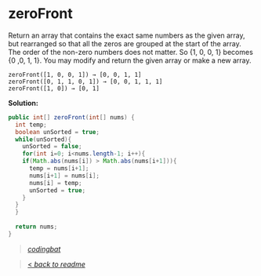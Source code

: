 # zeroFront

Return an array that contains the exact same numbers as the given array, but rearranged so that all the zeros are grouped at the start of the array. The order of the non-zero numbers does not matter. So {1, 0, 0, 1} becomes {0 ,0, 1, 1}. You may modify and return the given array or make a new array.

```
zeroFront([1, 0, 0, 1]) → [0, 0, 1, 1]
zeroFront([0, 1, 1, 0, 1]) → [0, 0, 1, 1, 1]
zeroFront([1, 0]) → [0, 1]
```

**Solution:**

```java
public int[] zeroFront(int[] nums) {
  int temp;
  boolean unSorted = true;
  while(unSorted){
    unSorted = false;
    for(int i=0; i<nums.length-1; i++){
    if(Math.abs(nums[i]) > Math.abs(nums[i+1])){
      temp = nums[i+1];
      nums[i+1] = nums[i];
      nums[i] = temp;
      unSorted = true;
    }
  }
  }
  
  return nums;
}
```

> _[codingbat](https://codingbat.com/prob/p193753)_

> [< _back to readme_](/README.md)